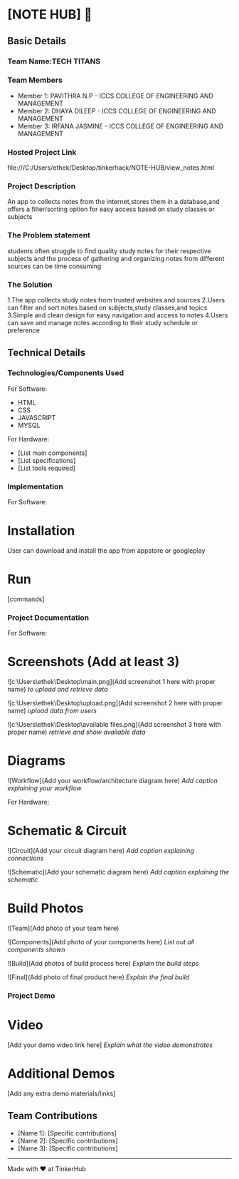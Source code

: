 # [NOTE HUB] 🎯


## Basic Details
### Team Name:TECH TITANS


### Team Members
- Member 1: PAVITHRA N.P - ICCS COLLEGE OF ENGINEERING AND MANAGEMENT
- Member 2: DHAYA DILEEP - ICCS COLLEGE OF ENGINEERING AND MANAGEMENT
- Member 3: IRFANA JASMINE - ICCS COLLEGE OF ENGINEERING AND MANAGEMENT

### Hosted Project Link
file:///C:/Users/ethek/Desktop/tinkerhack/NOTE-HUB/view_notes.html

### Project Description
An app to collects notes from the internet,stores them in a database,and offers a filter/sorting option for easy access based on study classes or subjects

### The Problem statement
students often struggle to find quality study notes for their respective subjects and the process of gathering and organizing notes from different sources can be time consuming

### The Solution
1.The app collects study notes from trusted websites and sources
2.Users can filter and sort notes based on subjects,study classes,and topics
3.Simple and clean design for easy navigation and access to notes
4.Users can save and manage notes according to their study schedule or preference


## Technical Details
### Technologies/Components Used
For Software:
- HTML
- CSS
- JAVASCRIPT
- MYSQL

For Hardware:
- [List main components]
- [List specifications]
- [List tools required]

### Implementation
For Software:
# Installation
User can download and install the app from appstore or googleplay

# Run
[commands]

### Project Documentation
For Software:

# Screenshots (Add at least 3)
![c:\Users\ethek\Desktop\main.png](Add screenshot 1 here with proper name)
*to upload and retrieve data*

![c:\Users\ethek\Desktop\upload.png](Add screenshot 2 here with proper name)
*upload data from users*

![c:\Users\ethek\Desktop\available files.png](Add screenshot 3 here with proper name)
*retrieve and show available data*

# Diagrams
![Workflow](Add your workflow/architecture diagram here)
*Add caption explaining your workflow*

For Hardware:

# Schematic & Circuit
![Circuit](Add your circuit diagram here)
*Add caption explaining connections*

![Schematic](Add your schematic diagram here)
*Add caption explaining the schematic*

# Build Photos
![Team](Add photo of your team here)


![Components](Add photo of your components here)
*List out all components shown*

![Build](Add photos of build process here)
*Explain the build steps*

![Final](Add photo of final product here)
*Explain the final build*

### Project Demo
# Video
[Add your demo video link here]
*Explain what the video demonstrates*

# Additional Demos
[Add any extra demo materials/links]

## Team Contributions
- [Name 1]: [Specific contributions]
- [Name 2]: [Specific contributions]
- [Name 3]: [Specific contributions]

---
Made with ❤️ at TinkerHub

